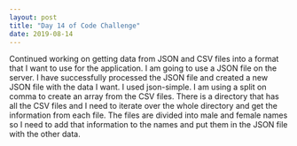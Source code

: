 ```yaml
---
layout: post
title: "Day 14 of Code Challenge"
date: 2019-08-14
---
```

Continued working on getting data from JSON and CSV files into a format that I want to use for the application. I am going to use a JSON file on the server.
I have successfully processed the JSON file and created a new JSON file with the data I want. I used json-simple. I am using a split on comma to create an array
from the CSV files. There is a directory that has all the CSV files and I need to iterate over the whole directory and get the information from each file.
The files are divided into male and female names so I need to add that information to the names and put them in the JSON file with the other data.